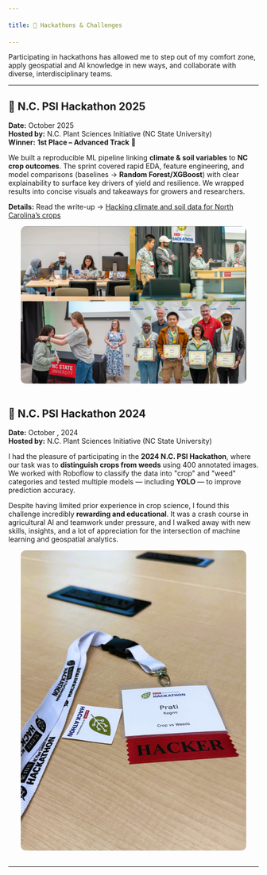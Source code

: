 ```yaml
---

title: 🧠 Hackathons & Challenges

---
```



Participating in hackathons has allowed me to step out of my comfort zone, apply geospatial and AI knowledge in new ways, and collaborate with diverse, interdisciplinary teams.

---
## 🌾 N.C. PSI Hackathon 2025

**Date:** October 2025  
**Hosted by:** N.C. Plant Sciences Initiative (NC State University)  
**Winner:** **1st Place – Advanced Track** 🎉

We built a reproducible ML pipeline linking **climate & soil variables** to **NC crop outcomes**. The sprint covered rapid EDA, feature engineering, and model comparisons (baselines → **Random Forest/XGBoost**) with clear explainability to surface key drivers of yield and resilience. We wrapped results into concise visuals and takeaways for growers and researchers.

**Details:** Read the write-up → [Hacking climate and soil data for North Carolina’s crops](<ARTICLE_URL>)

<div style="text-align: center;">
  <img src="/assets/img/PSI_hacka.png" alt="PSI Hackathon 2024 Team Photo" style="max-width: 90%; border-radius: 10px; margin-bottom: 15px;">
</div>


## 🌾 N.C. PSI Hackathon 2024  
**Date:** October , 2024  
**Hosted by:** N.C. Plant Sciences Initiative (NC State University)

I had the pleasure of participating in the **2024 N.C. PSI Hackathon**, where our task was to **distinguish crops from weeds** using 400 annotated images. We worked with Roboflow to classify the data into "crop" and "weed" categories and tested multiple models — including **YOLO** — to improve prediction accuracy.

Despite having limited prior experience in crop science, I found this challenge incredibly **rewarding and educational**. It was a crash course in agricultural AI and teamwork under pressure, and I walked away with new skills, insights, and a lot of appreciation for the intersection of machine learning and geospatial analytics.

<div style="text-align: center;">
  <img src="/assets/img/hackathon.jpg" alt="PSI Hackathon 2024 Team Photo" style="max-width: 90%; border-radius: 10px; margin-bottom: 15px;">
</div>

---
